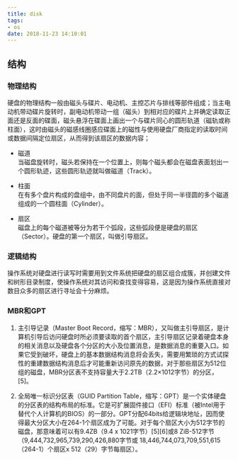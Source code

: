 ```yaml
---
title: disk
tags:
- os
date: 2018-11-23 14:10:01
---
```

## 结构
### 物理结构
硬盘的物理结构一般由磁头与碟片、电动机、主控芯片与排线等部件组成；当主电动机带动碟片旋转时，副电动机带动一组（磁头）到相对应的碟片上并确定读取正面还是反面的碟面，磁头悬浮在碟面上画出一个与碟片同心的圆形轨道（磁轨或称柱面），这时由磁头的磁感线圈感应碟面上的磁性与使用硬盘厂商指定的读取时间或数据间隔定位扇区，从而得到该扇区的数据内容；


- 磁道<br/>
当磁盘旋转时，磁头若保持在一个位置上，则每个磁头都会在磁盘表面划出一个圆形轨迹，这些圆形轨迹就叫做磁道（Track）。

- 柱面<br/>
在有多个盘片构成的盘组中，由不同盘片的面，但处于同一半径圆的多个磁道组成的一个圆柱面（Cylinder）。

- 扇区<br/>
磁盘上的每个磁道被等分为若干个弧段，这些弧段便是硬盘的扇区（Sector）。硬盘的第一个扇区，叫做引导扇区。

### 逻辑结构
操作系统对硬盘进行读写时需要用到文件系统把硬盘的扇区组合成簇，并创建文件和树形目录制度，使操作系统对其访问和查找变得容易，这是因为操作系统直接对数目众多的扇区进行寻址会十分麻烦。

### MBR和GPT
1. 主引导记录（Master Boot Record，缩写：MBR），又叫做主引导扇区，是计算机引导后访问硬盘时所必须要读取的首个扇区，主引导扇区记录着硬盘本身的相关消息以及硬盘各个分区的大小及位置消息，是数据消息的重要入口。如果它受到破坏，硬盘上的基本数据结构消息将会丢失，需要用繁琐的方式试探性的重建数据结构消息后才可能重新访问原先的数据，对于那些扇区为512位组的磁盘，MBR分区表不支持容量大于2.2TB（2.2×1012字节）的分区，[5]。

2. 全局唯一标识分区表（GUID Partition Table，缩写：GPT）是一个实体硬盘的分区表的结构布局的标准。它是可扩展固件接口（EFI）标准（被Intel用于替代个人计算机的BIOS）的一部分。GPT分配64bits给逻辑块地址，因而使得最大分区大小在264-1个扇区成为了可能。对于每个扇区大小为512字节的磁盘，那意味着可以有9.4ZB（9.4 x 1021字节）[5][6]或8 ZiB-512字节（9,444,732,965,739,290,426,880字节或 18,446,744,073,709,551,615（264-1）个扇区x 512（29）字节每扇区）。
